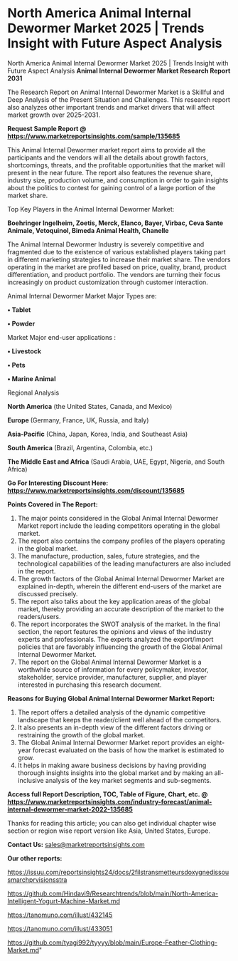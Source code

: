 # North America Animal Internal Dewormer Market 2025 | Trends Insight with Future Aspect Analysis
North America Animal Internal Dewormer Market 2025 | Trends Insight with Future Aspect Analysis
<strong>Animal Internal Dewormer Market Research Report 2031</strong>

The Research Report on Animal Internal Dewormer Market is a Skillful and Deep Analysis of the Present Situation and Challenges. This research report also analyzes other important trends and market drivers that will affect market growth over 2025-2031.

<strong>Request Sample Report @ <a href=https://www.marketreportsinsights.com/sample/135685>https://www.marketreportsinsights.com/sample/135685</a></strong>

This Animal Internal Dewormer market report aims to provide all the participants and the vendors will all the details about growth factors, shortcomings, threats, and the profitable opportunities that the market will present in the near future. The report also features the revenue share, industry size, production volume, and consumption in order to gain insights about the politics to contest for gaining control of a large portion of the market share.

Top Key Players in the Animal Internal Dewormer Market:

<strong>Boehringer Ingelheim, Zoetis, Merck, Elanco, Bayer, Virbac, Ceva Sante Animale, Vetoquinol, Bimeda Animal Health, Chanelle</strong>

The Animal Internal Dewormer Industry is severely competitive and fragmented due to the existence of various established players taking part in different marketing strategies to increase their market share. The vendors operating in the market are profiled based on price, quality, brand, product differentiation, and product portfolio. The vendors are turning their focus increasingly on product customization through customer interaction.

Animal Internal Dewormer Market Major Types are:

<strong>• Tablet

• Powder</strong>

Market Major end-user applications :

<strong>• Livestock

• Pets

• Marine Animal</strong>

Regional Analysis

</u><strong><b>North America</b></strong> (the United States, Canada, and Mexico)

<strong><b>Europe </b></strong>(Germany, France, UK, Russia, and Italy)

<strong><b>Asia-Pacific</b></strong> (China, Japan, Korea, India, and Southeast Asia)

<strong><b>South America</b></strong> (Brazil, Argentina, Colombia, etc.)

<strong><b>The Middle East and Africa</b></strong> (Saudi Arabia, UAE, Egypt, Nigeria, and South Africa)

<strong>Go For Interesting Discount Here: <a href=https://www.marketreportsinsights.com/discount/135685>https://www.marketreportsinsights.com/discount/135685</a></strong>

<strong>Points Covered in The Report:</strong>
<ol>
  <li>The major points considered in the Global Animal Internal Dewormer Market report include the leading competitors operating in the global market.</li>
  <li>The report also contains the company profiles of the players operating in the global market.</li>
  <li>The manufacture, production, sales, future strategies, and the technological capabilities of the leading manufacturers are also included in the report.</li>
  <li>The growth factors of the Global Animal Internal Dewormer Market are explained in-depth, wherein the different end-users of the market are discussed precisely.</li>
  <li>The report also talks about the key application areas of the global market, thereby providing an accurate description of the market to the readers/users.</li>
  <li>The report incorporates the SWOT analysis of the market. In the final section, the report features the opinions and views of the industry experts and professionals. The experts analyzed the export/import policies that are favorably influencing the growth of the Global Animal Internal Dewormer Market.</li>
  <li>The report on the Global Animal Internal Dewormer Market is a worthwhile source of information for every policymaker, investor, stakeholder, service provider, manufacturer, supplier, and player interested in purchasing this research document.</li>
</ol>
<strong>Reasons for Buying Global Animal Internal Dewormer Market Report:</strong>

<ol>
  <li>The report offers a detailed analysis of the dynamic competitive landscape that keeps the reader/client well ahead of the competitors.</li>
  <li>It also presents an in-depth view of the different factors driving or restraining the growth of the global market.</li>
  <li>The Global Animal Internal Dewormer Market report provides an eight-year forecast evaluated on the basis of how the market is estimated to grow.</li>
  <li>It helps in making aware business decisions by having providing thorough insights insights into the global market and by making an all-inclusive analysis of the key market segments and sub-segments.</li>
</ol>
<strong>Access full Report Description, TOC, Table of Figure, Chart, etc. @ <a href=https://www.marketreportsinsights.com/industry-forecast/animal-internal-dewormer-market-2022-135685>https://www.marketreportsinsights.com/industry-forecast/animal-internal-dewormer-market-2022-135685</a></strong>


Thanks for reading this article; you can also get individual chapter wise section or region wise report version like Asia, United States, Europe.

<strong>Contact Us:</strong>
sales@marketreportsinsights.com

<strong>Our other reports:</strong>

<a href=https://issuu.com/reportsinsights24/docs/2filstransmetteursdoxygnedissousmarchprvisionsstra>https://issuu.com/reportsinsights24/docs/2filstransmetteursdoxygnedissousmarchprvisionsstra</a>

<a href=https://github.com/Hindavi9/Researchtrends/blob/main/North-America-Intelligent-Yogurt-Machine-Market.md>https://github.com/Hindavi9/Researchtrends/blob/main/North-America-Intelligent-Yogurt-Machine-Market.md</a>

<a href=https://tanomuno.com/illust/432145>https://tanomuno.com/illust/432145</a>

<a href=https://tanomuno.com/illust/433051>https://tanomuno.com/illust/433051</a>

<a href=https://github.com/tyagi992/tyyyy/blob/main/Europe-Feather-Clothing-Market.md>https://github.com/tyagi992/tyyyy/blob/main/Europe-Feather-Clothing-Market.md</a>"
